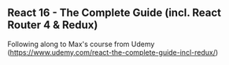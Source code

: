 ## React 16 - The Complete Guide (incl. React Router 4 & Redux)
Following along to Max's course from Udemy (https://www.udemy.com/react-the-complete-guide-incl-redux/)
